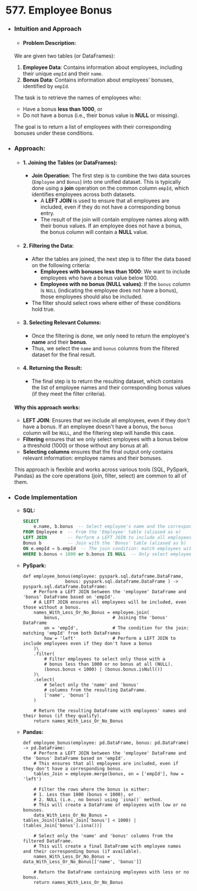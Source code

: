 # 577. Employee Bonus

- ### Intuition and Approach
    - #### Problem Description:
    We are given two tables (or DataFrames):
    1. **Employee Data**: Contains information about employees, including their unique `empId` and their `name`.
    2. **Bonus Data**: Contains information about employees' bonuses, identified by `empId`.

    The task is to retrieve the names of employees who:
    - Have a bonus **less than 1000**, or
    - Do not have a bonus (i.e., their bonus value is **NULL** or missing).

    The goal is to return a list of employees with their corresponding bonuses under these conditions.

- ### Approach:
    - #### 1. **Joining the Tables (or DataFrames)**:
        - **Join Operation**: The first step is to combine the two data sources (`Employee` and `Bonus`) into one unified dataset. This is typically done using a **join** operation on the common column `empId`, which identifies employees across both datasets.
            - A **LEFT JOIN** is used to ensure that all employees are included, even if they do not have a corresponding bonus entry.
            - The result of the join will contain employee names along with their bonus values. If an employee does not have a bonus, the bonus column will contain a **NULL** value.

    - #### 2. **Filtering the Data**:
        - After the tables are joined, the next step is to filter the data based on the following criteria:
            - **Employees with bonuses less than 1000**: We want to include employees who have a bonus value below 1000.
            - **Employees with no bonus (NULL values)**: If the `bonus` column is `NULL` (indicating the employee does not have a bonus), those employees should also be included.
        - The filter should select rows where either of these conditions hold true.

    - #### 3. **Selecting Relevant Columns**:
        - Once the filtering is done, we only need to return the employee's **name** and their **bonus**. 
        - Thus, we select the `name` and `bonus` columns from the filtered dataset for the final result.

    - #### 4. **Returning the Result**:
        - The final step is to return the resulting dataset, which contains the list of employee names and their corresponding bonus values (if they meet the filter criteria).

    #### Why this approach works:
    - **LEFT JOIN**: Ensures that we include all employees, even if they don't have a bonus. If an employee doesn't have a bonus, the `bonus` column will be `NULL`, and the filtering step will handle this case.
    - **Filtering** ensures that we only select employees with a bonus below a threshold (1000) or those without any bonus at all.
    - **Selecting columns** ensures that the final output only contains relevant information: employee names and their bonuses.

    This approach is flexible and works across various tools (SQL, PySpark, Pandas) as the core operations (join, filter, select) are common to all of them.

- ### Code Implementation
    - **SQL:**
        ```sql []
        SELECT 
            e.name, b.bonus  -- Select employee's name and the corresponding bonus
        FROM Employee e  -- From the 'Employee' table (aliased as e)
        LEFT JOIN        -- Perform a LEFT JOIN to include all employees, even those without a bonus
        Bonus b          -- Join with the 'Bonus' table (aliased as b)
        ON e.empId = b.empId  -- The join condition: match employees with their bonus using empId
        WHERE b.bonus < 1000 or b.bonus IS NULL  -- Only select employees with bonus less than 1000 or no bonus
        ```
    - **PySpark:**
        ```python3 []
        def employee_bonus(employee: pyspark.sql.dataframe.DataFrame,
                        bonus: pyspark.sql.dataframe.DataFrame ) -> pyspark.sql.dataframe.DataFrame:
            # Perform a LEFT JOIN between the 'employee' DataFrame and 'bonus' DataFrame based on 'empId'.
            # A LEFT JOIN ensures all employees will be included, even those without a bonus.
            names_With_Less_Or_No_Bonus = employee.join(
                bonus,                    # Joining the 'bonus' DataFrame
                on = 'empId',             # The condition for the join: matching 'empId' from both DataFrames
                how = 'left'              # Perform a LEFT JOIN to include employees even if they don't have a bonus
            )\
            .filter(
                # Filter employees to select only those with a 
                # bonus less than 1000 or no bonus at all (NULL).
                (bonus.bonus < 1000) | (bonus.bonus.isNull())
            )\
            .select(
                # Select only the 'name' and 'bonus' 
                # columns from the resulting DataFrame.
                ['name', 'bonus'] 
            )    
            
            # Return the resulting DataFrame with employees' names and their bonus (if they qualify).
            return names_With_Less_Or_No_Bonus
        ```
    - **Pandas:**
        ```python3 []
        def employee_bonus(employee: pd.DataFrame, bonus: pd.DataFrame) -> pd.DataFrame:
            # Perform a LEFT JOIN between the 'employee' DataFrame and the 'bonus' DataFrame based on 'empId'.
            # This ensures that all employees are included, even if they don't have a corresponding bonus.
            tables_Join = employee.merge(bonus, on = ['empId'], how = 'left')
            
            # Filter the rows where the bonus is either:
            # 1. Less than 1000 (bonus < 1000), or
            # 2. NULL (i.e., no bonus) using `isna()` method.
            # This will create a DataFrame of employees with low or no bonuses.
            data_With_Less_Or_No_Bonus = tables_Join[(tables_Join['bonus'] < 1000) | (tables_Join['bonus'].isna())]
            
            # Select only the 'name' and 'bonus' columns from the filtered DataFrame.
            # This will create a final DataFrame with employee names and their corresponding bonus (if available).
            names_With_Less_Or_No_Bonus = data_With_Less_Or_No_Bonus[['name', 'bonus']]
            
            # Return the DataFrame containing employees with less or no bonus.
            return names_With_Less_Or_No_Bonus
        ```